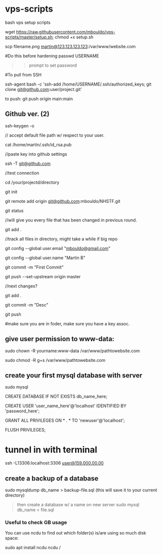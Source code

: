 # vps-scripts
bash vps setup scripts

wget https://raw.githubusercontent.com/mbouldo/vps-scripts/master/setup.sh; chmod +x setup.sh

 scp filename.png martin@123.123.123.123:/var/www/website.com

#Do this before hardening
passwd USERNAME
>> prompt to set password

#To pull from SSH

ssh-agent bash -c 'ssh-add /home/USERNAME/.ssh/authorized_keys; git clone git@github.com:user/project.git'

to push:
git push origin main:main

## Github ver. (2)
ssh-keygen -o 

// accept default file path w/ respect to your user.

cat /home/martin/.ssh/id_rsa.pub

//paste key into github settings

ssh -T git@github.com

//test connection

cd /your/projectd/directory

git init

git remote add origin git@github.com:mbouldo/NHSTF.git

git status

//will give you every file that has been changed in previous round.

git add .

//track all files in directory, might take a while if big repo

git config --global user.email "mbouldo@gmail.com"

git config --global user.name "Martin B"

git commit -m "First Commit"

git push --set-upstream origin master

//next changes?

git add .

git commit -m "Desc"

git push




#make sure you are in foder, make sure you have a key assoc.


## give user permission to www-data:


sudo chown -R yourname:www-data /var/www/pathtowebsite.com

sudo chmod -R g+s /var/www/pathtowebsite.com


## create your first mysql database with server
sudo mysql

CREATE DATABASE IF NOT EXISTS db_name_here;

CREATE USER 'user_name_here'@'localhost' IDENTIFIED BY 'password_here';

GRANT ALL PRIVILEGES ON * . * TO 'newuser'@'localhost';

FLUSH PRIVILEGES;

# tunnel in with terminal

ssh -L13306:localhost:3306 user@159.000.00.00
 
## create a backup of a database
sudo mysqldump db_name > backup-file.sql
(this will save it to your current directory)

> then create a database w/ a name on new server
 sudo mysql db_name < file.sql

### Useful to check GB usage
You can use ncdu to find out which folder(s) is/are using so much disk space:

sudo apt install ncdu
ncdu /

